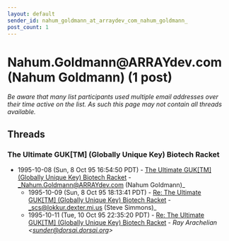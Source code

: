 ```yaml
---
layout: default
sender_id: nahum_goldmann_at_arraydev_com_nahum_goldmann_
post_count: 1
---
```


# Nahum.Goldmann<span>@</span>ARRAYdev.com (Nahum Goldmann) (1 post)

_Be aware that many list participants used multiple email addresses over their time active on the list. As such this page may not contain all threads available._

## Threads

### The Ultimate GUK[TM] (Globally Unique Key) Biotech Racket
+ 1995-10-08 (Sun, 8 Oct 95 16:54:50 PDT) - [The Ultimate GUK[TM] (Globally Unique Key) Biotech Racket](/archive/1995/10/e7291b441c29c620c60492d151ca1b384fb39a2f0efb25d7aa198dd4927d5468) - _Nahum.Goldmann@ARRAYdev.com (Nahum Goldmann)_
  + 1995-10-09 (Sun, 8 Oct 95 18:13:41 PDT) - [Re: The Ultimate GUK[TM] (Globally Unique Key) Biotech Racket](/archive/1995/10/b3c2406fa3899cc12f68eb93c285694ce09f4c910f507fd1913cc6a3c55c30bd) - _scs@lokkur.dexter.mi.us (Steve Simmons)_
  + 1995-10-11 (Tue, 10 Oct 95 22:35:20 PDT) - [Re: The Ultimate GUK[TM] (Globally Unique Key) Biotech Racket](/archive/1995/10/3ce7d605c73910ef638b7e7ef1aed1878c4dbc4deba6eeec48257cb755459b95) - _Ray Arachelian \<sunder@dorsai.dorsai.org\>_

